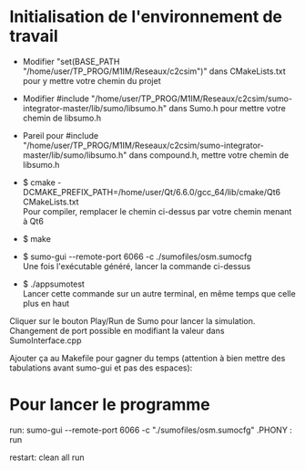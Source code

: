 # Initialisation de l'environnement de travail

- Modifier "set(BASE_PATH "/home/user/TP_PROG/M1IM/Reseaux/c2csim")" dans CMakeLists.txt pour y mettre votre chemin du projet  

- Modifier #include "/home/user/TP_PROG/M1IM/Reseaux/c2csim/sumo-integrator-master/lib/sumo/libsumo.h" dans Sumo.h pour mettre votre chemin de libsumo.h  

- Pareil pour #include "/home/user/TP_PROG/M1IM/Reseaux/c2csim/sumo-integrator-master/lib/sumo/libsumo.h" dans compound.h, mettre votre chemin de libsumo.h  

- $ cmake -DCMAKE_PREFIX_PATH=/home/user/Qt/6.6.0/gcc_64/lib/cmake/Qt6 CMakeLists.txt   
Pour compiler, remplacer le chemin ci-dessus par votre chemin menant à Qt6  

- $ make  

- $  sumo-gui --remote-port 6066 -c ./sumofiles/osm.sumocfg   
Une fois l'exécutable généré, lancer la commande ci-dessus  
- $ ./appsumotest  
Lancer cette commande sur un autre terminal, en même temps que celle plus en haut

Cliquer sur le bouton Play/Run de Sumo pour lancer la simulation.  
Changement de port possible en modifiant la valeur dans SumoInterface.cpp

Ajouter ça au Makefile pour gagner du temps (attention à bien mettre des tabulations avant sumo-gui et pas des espaces):

# Pour lancer le programme
run:
	sumo-gui --remote-port 6066 -c "./sumofiles/osm.sumocfg"
.PHONY : run

restart: clean all run

